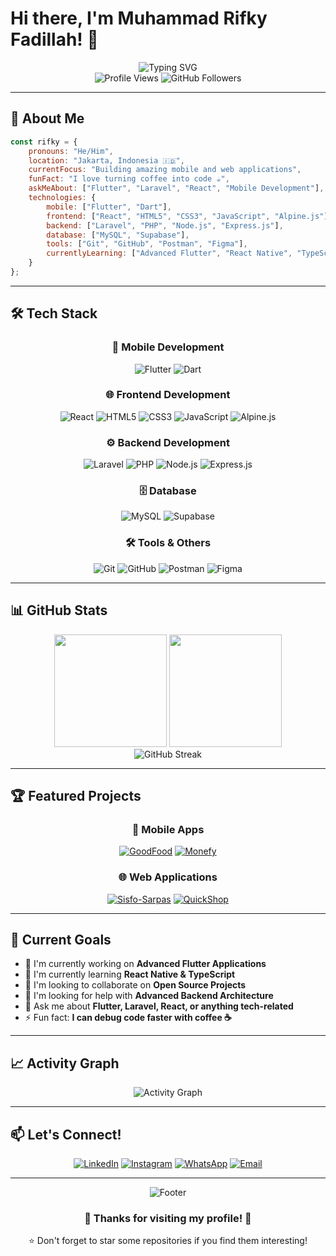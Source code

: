 # Hi there, I'm Muhammad Rifky Fadillah! 👋

<div align="center">
  <img src="https://readme-typing-svg.herokuapp.com?font=Fira+Code&size=30&duration=3000&pause=1000&color=00D4FF&center=true&vCenter=true&width=600&lines=Mobile+Developer;Frontend+Developer;Backend+Developer;Full+Stack+Developer;Junior+Developer" alt="Typing SVG" />
</div>

<div align="center">
  <img src="https://komarev.com/ghpvc/?username=rifkyfadillah404&label=Profile%20views&color=00d4ff&style=flat" alt="Profile Views" />
  <img src="https://img.shields.io/github/followers/rifkyfadillah404?label=Followers&style=social" alt="GitHub Followers" />
</div>

---

## 🚀 About Me

```javascript
const rifky = {
    pronouns: "He/Him",
    location: "Jakarta, Indonesia 🇮🇩",
    currentFocus: "Building amazing mobile and web applications",
    funFact: "I love turning coffee into code ☕",
    askMeAbout: ["Flutter", "Laravel", "React", "Mobile Development"],
    technologies: {
        mobile: ["Flutter", "Dart"],
        frontend: ["React", "HTML5", "CSS3", "JavaScript", "Alpine.js"],
        backend: ["Laravel", "PHP", "Node.js", "Express.js"],
        database: ["MySQL", "Supabase"],
        tools: ["Git", "GitHub", "Postman", "Figma"],
        currentlyLearning: ["Advanced Flutter", "React Native", "TypeScript"]
    }
};
```

---

## 🛠️ Tech Stack

<div align="center">

### 📱 Mobile Development
![Flutter](https://img.shields.io/badge/Flutter-02569B?style=for-the-badge&logo=flutter&logoColor=white)
![Dart](https://img.shields.io/badge/Dart-0175C2?style=for-the-badge&logo=dart&logoColor=white)

### 🌐 Frontend Development
![React](https://img.shields.io/badge/React-20232A?style=for-the-badge&logo=react&logoColor=61DAFB)
![HTML5](https://img.shields.io/badge/HTML5-E34F26?style=for-the-badge&logo=html5&logoColor=white)
![CSS3](https://img.shields.io/badge/CSS3-1572B6?style=for-the-badge&logo=css3&logoColor=white)
![JavaScript](https://img.shields.io/badge/JavaScript-F7DF1E?style=for-the-badge&logo=javascript&logoColor=black)
![Alpine.js](https://img.shields.io/badge/Alpine.js-8BC34A?style=for-the-badge&logo=alpine.js&logoColor=black)

### ⚙️ Backend Development
![Laravel](https://img.shields.io/badge/Laravel-FF2D20?style=for-the-badge&logo=laravel&logoColor=white)
![PHP](https://img.shields.io/badge/PHP-777BB4?style=for-the-badge&logo=php&logoColor=white)
![Node.js](https://img.shields.io/badge/Node.js-43853D?style=for-the-badge&logo=node.js&logoColor=white)
![Express.js](https://img.shields.io/badge/Express.js-404D59?style=for-the-badge&logo=express&logoColor=white)

### 🗄️ Database
![MySQL](https://img.shields.io/badge/MySQL-00000F?style=for-the-badge&logo=mysql&logoColor=white)
![Supabase](https://img.shields.io/badge/Supabase-3ECF8E?style=for-the-badge&logo=supabase&logoColor=white)

### 🛠️ Tools & Others
![Git](https://img.shields.io/badge/Git-F05032?style=for-the-badge&logo=git&logoColor=white)
![GitHub](https://img.shields.io/badge/GitHub-100000?style=for-the-badge&logo=github&logoColor=white)
![Postman](https://img.shields.io/badge/Postman-FF6C37?style=for-the-badge&logo=postman&logoColor=white)
![Figma](https://img.shields.io/badge/Figma-F24E1E?style=for-the-badge&logo=figma&logoColor=white)

</div>

---

## 📊 GitHub Stats

<div align="center">
  <img height="180em" src="https://github-readme-stats.vercel.app/api?username=rifkyfadillah404&show_icons=true&theme=tokyonight&include_all_commits=true&count_private=true"/>
  <img height="180em" src="https://github-readme-stats.vercel.app/api/top-langs/?username=rifkyfadillah404&layout=compact&langs_count=7&theme=tokyonight"/>
</div>

<div align="center">
  <img src="https://github-readme-streak-stats.herokuapp.com/?user=rifkyfadillah404&theme=tokyonight" alt="GitHub Streak" />
</div>

---

## 🏆 Featured Projects

<div align="center">

### 📱 Mobile Apps
[![GoodFood](https://github-readme-stats.vercel.app/api/pin/?username=rifkyfadillah404&repo=sisfo-sarpas-fe&theme=tokyonight)](https://github.com/rifkyfadillah404/sisfo-sarpas-fe)
[![Monefy](https://github-readme-stats.vercel.app/api/pin/?username=rifkyfadillah404&repo=monefy&theme=tokyonight)](https://github.com/rifkyfadillah404/monefy)

### 🌐 Web Applications
[![Sisfo-Sarpas](https://github-readme-stats.vercel.app/api/pin/?username=rifkyfadillah404&repo=sisfo-sarpas-be&theme=tokyonight)](https://github.com/rifkyfadillah404/sisfo-sarpas-be)
[![QuickShop](https://github-readme-stats.vercel.app/api/pin/?username=rifkyfadillah404&repo=quick-shop&theme=tokyonight)](https://github.com/rifkyfadillah404/quick-shop)

</div>

---

## 🎯 Current Goals

- 🔭 I'm currently working on **Advanced Flutter Applications**
- 🌱 I'm currently learning **React Native & TypeScript**
- 👯 I'm looking to collaborate on **Open Source Projects**
- 🤔 I'm looking for help with **Advanced Backend Architecture**
- 💬 Ask me about **Flutter, Laravel, React, or anything tech-related**
- ⚡ Fun fact: **I can debug code faster with coffee ☕**

---

## 📈 Activity Graph

<div align="center">
  <img src="https://github-readme-activity-graph.vercel.app/graph?username=rifkyfadillah404&theme=tokyo-night&bg_color=1a1b27&color=00d4ff&line=ff00ff&point=00d4ff&area=true&hide_border=true" alt="Activity Graph" />
</div>


---

## 📫 Let's Connect!

<div align="center">

[![LinkedIn](https://img.shields.io/badge/LinkedIn-0077B5?style=for-the-badge&logo=linkedin&logoColor=white)](https://www.linkedin.com/in/rifky-fadillah-a53523371/)
[![Instagram](https://img.shields.io/badge/Instagram-E4405F?style=for-the-badge&logo=instagram&logoColor=white)](https://www.instagram.com/mhmdrfkyfdillah/)
[![WhatsApp](https://img.shields.io/badge/WhatsApp-25D366?style=for-the-badge&logo=whatsapp&logoColor=white)](https://wa.me/6285780520587)
[![Email](https://img.shields.io/badge/Email-D14836?style=for-the-badge&logo=gmail&logoColor=white)](mailto:rifkyfadillah404@gmail.com)

</div>

---

<div align="center">
  <img src="https://capsule-render.vercel.app/api?type=waving&color=gradient&customColorList=12&height=100&section=footer" alt="Footer" />
</div>

<div align="center">
  <h3>💖 Thanks for visiting my profile! 💖</h3>
  <p>⭐ Don't forget to star some repositories if you find them interesting!</p>
</div>
